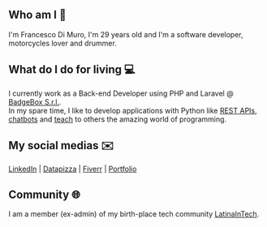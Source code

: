 ## Who am I 🙋
I'm Francesco Di Muro, I'm 29 years old and I'm a software developer, motorcycles lover and drummer.

## What do I do for living 💻
I currently work as a Back-end Developer using PHP and Laravel @ [BadgeBox S.r.l.](https://www.badgebox.com/en/index.html).<br>
In my spare time, I like to develop applications with Python like [REST APIs](https://github.com/FrancescoDiMuro/iiot-rest-apis), [chatbots]([https://github.com/latina-in-tech/lit-bot](https://github.com/FrancescoDiMuro/sample-assistant-bot)) and [teach](https://github.com/FrancescoDiMuro/teaching_material) to others the amazing world of programming.

## My social medias ✉️
[LinkedIn](https://www.linkedin.com/in/francesco-di-muro/) | [Datapizza](https://jobs.datapizza.tech/folio/francescodi_muro233) | [Fiverr](https://www.fiverr.com/francescodimuro?up_rollout=true) | [Portfolio](https://www.en.francescodimuro.com)

## Community 🌐
I am a member (ex-admin) of my birth-place tech community [LatinaInTech](https://www.latinaintech.org/en).

<!---
FrancescoDiMuro/FrancescoDiMuro is a ✨ special ✨ repository because its `README.md` (this file) appears on your GitHub profile.
You can click the Preview link to take a look at your changes.
--->
